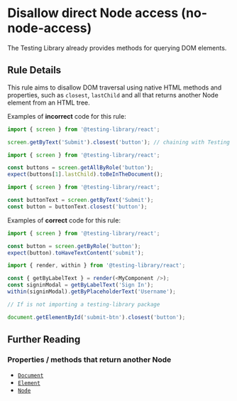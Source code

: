 # Disallow direct Node access (no-node-access)

The Testing Library already provides methods for querying DOM elements.

## Rule Details

This rule aims to disallow DOM traversal using native HTML methods and properties, such as `closest`, `lastChild` and all that returns another Node element from an HTML tree.

Examples of **incorrect** code for this rule:

```js
import { screen } from '@testing-library/react';

screen.getByText('Submit').closest('button'); // chaining with Testing Library methods
```

```js
import { screen } from '@testing-library/react';

const buttons = screen.getAllByRole('button');
expect(buttons[1].lastChild).toBeInTheDocument();
```

```js
import { screen } from '@testing-library/react';

const buttonText = screen.getByText('Submit');
const button = buttonText.closest('button');
```

Examples of **correct** code for this rule:

```js
import { screen } from '@testing-library/react';

const button = screen.getByRole('button');
expect(button).toHaveTextContent('submit');
```

```js
import { render, within } from '@testing-library/react';

const { getByLabelText } = render(<MyComponent />);
const signinModal = getByLabelText('Sign In');
within(signinModal).getByPlaceholderText('Username');
```

```js
// If is not importing a testing-library package

document.getElementById('submit-btn').closest('button');
```

## Further Reading

### Properties / methods that return another Node

- [`Document`](https://developer.mozilla.org/en-US/docs/Web/API/Document)
- [`Element`](https://developer.mozilla.org/en-US/docs/Web/API/Element)
- [`Node`](https://developer.mozilla.org/en-US/docs/Web/API/Node)
